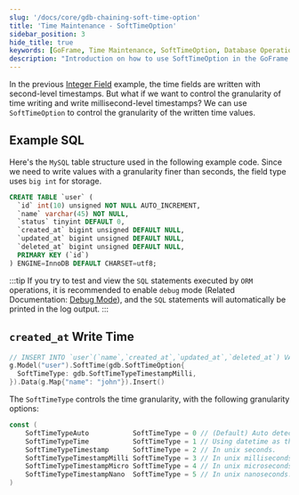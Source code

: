 ```yaml
---
slug: '/docs/core/gdb-chaining-soft-time-option'
title: 'Time Maintenance - SoftTimeOption'
sidebar_position: 3
hide_title: true
keywords: [GoFrame, Time Maintenance, SoftTimeOption, Database Operation, Time Granularity, Millisecond Timestamp, MySQL Table Structure, ORM Operation, Time Field, Big Integer Storage]
description: "Introduction on how to use SoftTimeOption in the GoFrame framework to control time writing granularity, converting from second-level to millisecond-level timestamps, and providing relevant MySQL table structures and example code to help developers flexibly configure time fields, supporting multiple time granularity options to meet different project needs, and inserting data through ORM methods"
---
```


In the previous [Integer Field](./时间维护-整型字段.md) example, the time fields are written with second-level timestamps. But what if we want to control the granularity of time writing and write millisecond-level timestamps? We can use `SoftTimeOption` to control the granularity of the written time values.

## Example SQL
Here's the `MySQL` table structure used in the following example code. Since we need to write values with a granularity finer than seconds, the field type uses `big int` for storage.

```sql
CREATE TABLE `user` (
  `id` int(10) unsigned NOT NULL AUTO_INCREMENT,
  `name` varchar(45) NOT NULL,
  `status` tinyint DEFAULT 0,
  `created_at` bigint unsigned DEFAULT NULL,
  `updated_at` bigint unsigned DEFAULT NULL,
  `deleted_at` bigint unsigned DEFAULT NULL,
  PRIMARY KEY (`id`)
) ENGINE=InnoDB DEFAULT CHARSET=utf8;
```

:::tip
If you try to test and view the `SQL` statements executed by `ORM` operations, it is recommended to enable `debug` mode (Related Documentation: [Debug Mode](../../ORM高级特性/ORM高级特性-调试模式.md)), and the `SQL` statements will automatically be printed in the log output.
:::

## `created_at` Write Time

```go
// INSERT INTO `user`(`name`,`created_at`,`updated_at`,`deleted_at`) VALUES('john',1731484186556,1731484186556,0)
g.Model("user").SoftTime(gdb.SoftTimeOption{
  SoftTimeType: gdb.SoftTimeTypeTimestampMilli,
}).Data(g.Map{"name": "john"}).Insert()
```

The `SoftTimeType` controls the time granularity, with the following granularity options:
```go
const (
    SoftTimeTypeAuto           SoftTimeType = 0 // (Default) Auto detect the field type by table field type.
    SoftTimeTypeTime           SoftTimeType = 1 // Using datetime as the field value.
    SoftTimeTypeTimestamp      SoftTimeType = 2 // In unix seconds.
    SoftTimeTypeTimestampMilli SoftTimeType = 3 // In unix milliseconds.
    SoftTimeTypeTimestampMicro SoftTimeType = 4 // In unix microseconds.
    SoftTimeTypeTimestampNano  SoftTimeType = 5 // In unix nanoseconds.
)
```